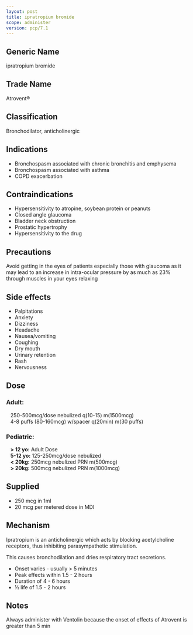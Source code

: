 ```yaml
---
layout: post
title: ipratropium bromide
scope: administer
version: pcp/7.1
---
```


## Generic Name

ipratropium bromide

## Trade Name

Atrovent®

## Classification

Bronchodilator, anticholinergic

## Indications

- Bronchospasm associated with chronic bronchitis and emphysema
- Bronchospasm associated with asthma
- COPD exacerbation

## Contraindications

- Hypersensitivity to atropine, soybean protein or peanuts
- Closed angle glaucoma
- Bladder neck obstruction
- Prostatic hypertrophy
- Hypersensitivity to the drug

## Precautions

Avoid getting in the eyes of patients especially those with glaucoma as it may lead to an increase in intra-ocular pressure by as much as 23% through muscles in your eyes relaxing

## Side effects

- Palpitations
- Anxiety
- Dizziness
- Headache
- Nausea/vomiting
- Coughing
- Dry mouth
- Urinary retention
- Rash
- Nervousness

## Dose

### Adult:

&nbsp;&nbsp; 250-500mcg/dose nebulized q(10-15) m(1500mcg)  
&nbsp;&nbsp; 4-8 puffs (80-160mcg) w/spacer q(20min) m(30 puffs)

### Pediatric:

&nbsp;&nbsp; **> 12 yo:** Adult Dose  
&nbsp;&nbsp; **5-12 yo:** 125-250mcg/dose nebulized  
&nbsp;&nbsp; **< 20kg:** 250mcg nebulized PRN m(500mcg)  
&nbsp;&nbsp; **> 20kg:** 500mcg nebulized PRN m(1000mcg)

## Supplied

- 250 mcg in 1ml
- 20 mcg per metered dose in MDI

## Mechanism

Ipratropium is an anticholinergic which acts by blocking acetylcholine receptors, thus inhibiting parasympathetic stimulation.

This causes bronchodilation and dries respiratory tract secretions.

- Onset varies - usually > 5 minutes
- Peak effects within 1.5 - 2 hours
- Duration of 4 - 6 hours
- ½ life of 1.5 - 2 hours

## Notes

Always administer with Ventolin because the onset of effects of Atrovent is greater than 5 min
